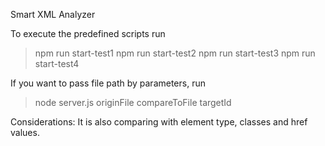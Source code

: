 Smart XML Analyzer

To execute the predefined scripts run

>npm run start-test1
>npm run start-test2
>npm run start-test3
>npm run start-test4

If you want to pass file path by parameters, run

>node server.js originFile compareToFile targetId

Considerations:
It is also comparing with element type, classes and href values.